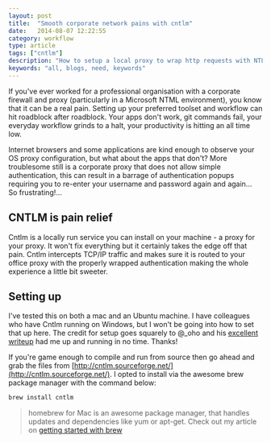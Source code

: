 ```yaml
---
layout: post
title:  "Smooth corporate network pains with cntlm"
date:   2014-08-07 12:22:55
category: workflow
type: article
tags: ["cntlm"]
description: "How to setup a local proxy to wrap http requests with NTLM authentication"
keywords: "all, blogs, need, keywords"
---
```


If you've ever worked for a professional organisation with a corporate firewall and proxy (particularly in a Microsoft NTML environment), you know that it can be a real pain. Setting up your preferred toolset and workflow can hit roadblock after roadblock.  Your apps don't work, git commands fail, your everyday workflow grinds to a halt, your productivity is hitting an all time low.

Internet browsers and some applications are kind enough to observe your OS proxy configuration, but what about the apps that don't?  More troublesome still is a corporate proxy that does not allow simple authentication, this can result in a barrage of authentication popups requiring you to re-enter your username and password again and again... So frustrating!...

## CNTLM is pain relief

Cntlm is a locally run service you can install on your machine - a proxy for your proxy.  It won't fix everything but it certainly takes the edge off that pain. Cntlm intercepts TCP/IP traffic and makes sure it is routed to your office proxy with the properly wrapped authentication making the whole experience a little bit sweeter.

## Setting up

I've tested this on both a mac and an Ubuntu machine.  I have colleagues who have Cntlm running on Windows, but I won't be going into how to set that up here.  The credit for setup goes squarely to @\_oho and his [excellent writeup](http://blog.hoachuck.biz/blog/2013/03/21/howto-set-cntlm-on-mac-os-x/ "Excellent cntlm how-to guid for mac") had me up and running in no time. Thanks!

If you're game enough to compile and run from source then go ahead and grab the files from [http://cntlm.sourceforge.net/](http://cntlm.sourceforge.net/).  I opted to install via the awesome brew package manager with the command below:

```bash
brew install cntlm
```
> homebrew for Mac is an awesome package manager, that handles updates and dependencies like yum or apt-get.  Check out my article on [getting started with brew](/article-i-havent-written-yet)














[brew]: http://brew.sh/
